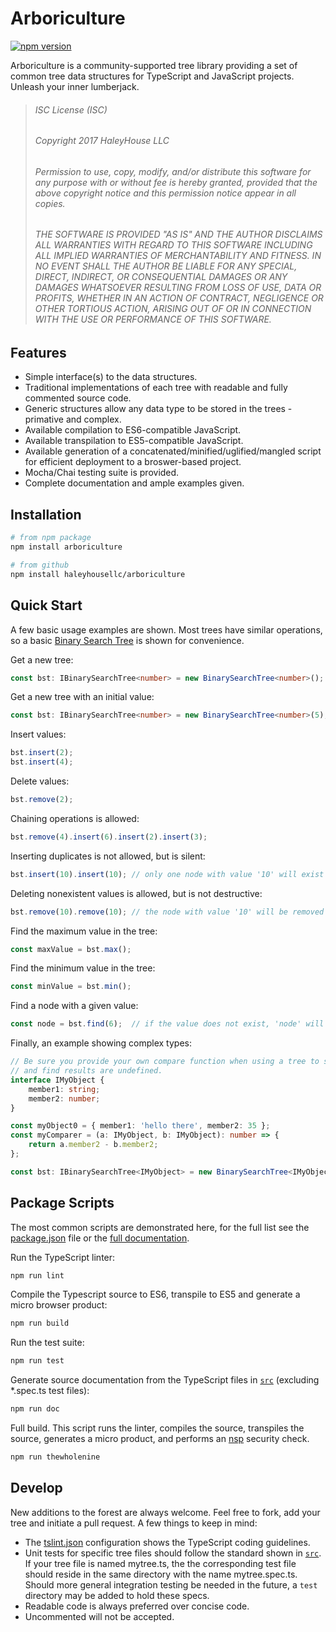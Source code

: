 # Arboriculture

[![npm version](https://badge.fury.io/js/arboriculture.svg)](https://badge.fury.io/js/arboriculture)

Arboriculture is a community-supported tree library providing a set of common tree data structures for TypeScript and
JavaScript projects.  Unleash your inner lumberjack.

>###### ISC License (ISC)
> 
>###### Copyright 2017 HaleyHouse LLC
>
>###### Permission to use, copy, modify, and/or distribute this software for any purpose with or without fee is hereby granted, provided that the above copyright notice and this permission notice appear in all copies.
>
>###### THE SOFTWARE IS PROVIDED "AS IS" AND THE AUTHOR DISCLAIMS ALL WARRANTIES WITH REGARD TO THIS SOFTWARE INCLUDING ALL IMPLIED WARRANTIES OF MERCHANTABILITY AND FITNESS. IN NO EVENT SHALL THE AUTHOR BE LIABLE FOR ANY SPECIAL, DIRECT, INDIRECT, OR CONSEQUENTIAL DAMAGES OR ANY DAMAGES WHATSOEVER RESULTING FROM LOSS OF USE, DATA OR PROFITS, WHETHER IN AN ACTION OF CONTRACT, NEGLIGENCE OR OTHER TORTIOUS ACTION, ARISING OUT OF OR IN CONNECTION WITH THE USE OR PERFORMANCE OF THIS SOFTWARE.

## Features

- Simple interface(s) to the data structures.
- Traditional implementations of each tree with readable and fully commented source code.
- Generic structures allow any data type to be stored in the trees - primative and complex.
- Available compilation to ES6-compatible JavaScript.
- Available transpilation to ES5-compatible JavaScript.
- Available generation of a concatenated/minified/uglified/mangled script for efficient deployment to a broswer-based
  project.
- Mocha/Chai testing suite is provided.
- Complete documentation and ample examples given.

## Installation

```bash
# from npm package
npm install arboriculture

# from github
npm install haleyhousellc/arboriculture
```

## Quick Start

A few basic usage examples are shown.  Most trees have similar operations, so a basic 
[Binary Search Tree](https://github.com/haleyhousellc/arboriculture/blob/master/src/binary-search-tree/binary-search-tree.ts) 
is shown for convenience.

Get a new tree:
```typescript
const bst: IBinarySearchTree<number> = new BinarySearchTree<number>();
```

Get a new tree with an initial value:
```typescript
const bst: IBinarySearchTree<number> = new BinarySearchTree<number>(5);
```

Insert values:
```typescript
bst.insert(2);
bst.insert(4);
```

Delete values:
```typescript
bst.remove(2);
```

Chaining operations is allowed:
```typescript
bst.remove(4).insert(6).insert(2).insert(3);
```

Inserting duplicates is not allowed, but is silent:
```typescript
bst.insert(10).insert(10); // only one node with value '10' will exist
```

Deleting nonexistent values is allowed, but is not destructive:
```typescript
bst.remove(10).remove(10); // the node with value '10' will be removed on the first call, no change on the second call
```

Find the maximum value in the tree:
```typescript
const maxValue = bst.max();
```

Find the minimum value in the tree:
```typescript
const minValue = bst.min();
```

Find a node with a given value:
```typescript
const node = bst.find(6);  // if the value does not exist, 'node' will be null
```

Finally, an example showing complex types:
```typescript
// Be sure you provide your own compare function when using a tree to store custom objects, otherwise insert, remove,
// and find results are undefined.
interface IMyObject {
    member1: string;
    member2: number;
}

const myObject0 = { member1: 'hello there', member2: 35 };
const myComparer = (a: IMyObject, b: IMyObject): number => {
    return a.member2 - b.member2;
};

const bst: IBinarySearchTree<IMyObject> = new BinarySearchTree<IMyObject>(myObject0, myComparer);
```

## Package Scripts

The most common scripts are demonstrated here, for the full list see the 
[package.json](https://github.com/haleyhousellc/arboriculture/blob/master/package.json) file or the 
[full documentation](https://haleyhousellc.github.io/arboriculture).

Run the TypeScript linter:
```bash
npm run lint
```

Compile the Typescript source to ES6, transpile to ES5 and generate a micro browser product:
```bash
npm run build
```

Run the test suite:
```bash
npm run test
```

Generate source documentation from the TypeScript files in 
[`src`](https://github.com/haleyhousellc/arboriculture/blob/master/src) (excluding *.spec.ts test files):
```bash
npm run doc
```

Full build.  This script runs the linter, compiles the source, transpiles the source, generates a micro product, 
and performs an [nsp](https://github.com/nodesecurity/nsp) security check.
```bash
npm run thewholenine
```

## Develop

New additions to the forest are always welcome.  Feel free to fork, add your tree and initiate a pull request.  A few 
things to keep in mind:

* The [tslint.json](https://github.com/haleyhousellc/arboriculture/blob/master/tslint.json) configuration shows the TypeScript
coding guidelines.
* Unit tests for specific tree files should follow the standard shown in 
  [`src`](https://github.com/haleyhousellc/arboriculture/blob/master/src).  If your tree file is named mytree.ts, the
  the corresponding test file should reside in the same directory with the name mytree.spec.ts.  Should more general
  integration testing be needed in the future, a `test` directory may be added to hold these specs.
* Readable code is always preferred over concise code.
* Uncommented will not be accepted.
